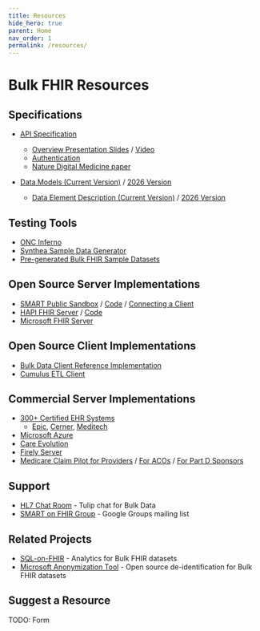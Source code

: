 ```yaml
---
title: Resources
hide_hero: true
parent: Home
nav_order: 1
permalink: /resources/
---
```

# Bulk FHIR Resources

## Specifications

- [API Specification](https://hl7.org/fhir/uv/bulkdata/export.html)
  - [Overview Presentation Slides](https://bit.ly/bulk-june-2024) / [Video](https://www.youtube.com/watch?v=rCfmc3dAgl4%22)
  - [Authentication](https://www.hl7.org/fhir/smart-app-launch/backend-services.html)
  - [Nature Digital Medicine paper](https://www.nature.com/articles/s41746-020-00358-4)

- [Data Models (Current Version)](https://hl7.org/fhir/us/core/STU4/profiles-and-extensions.html) / [2026 Version](https://hl7.org/fhir/us/core/STU6.1/)
  - [Data Element Description (Current Version)](https://www.healthit.gov/isp/sites/isp/files/2020-10/USCDI-Version-1-July-2020-Errata-Final_0.pdf) / [2026 Version](https://www.healthit.gov/isp/sites/isp/files/2022-10/USCDI-Version-3-October-2022-Errata-Final.pdf)

## Testing Tools
- [ONC Inferno](https://inferno.healthit.gov/)
- [Synthea Sample Data Generator](https://github.com/synthetichealth/synthea)
- [Pre-generated Bulk FHIR Sample Datasets](https://github.com/smart-on-fhir/sample-bulk-fhir-datasets)

## Open Source Server Implementations
- [SMART Public Sandbox](https://bulk-data.smarthealthit.org/) / [Code](https://github.com/smart-on-fhir/bulk-data-sandbox) / [Connecting a Client](sandboxes.md#smart)
- [HAPI FHIR Server](https://hapifhir.io/) / [Code](https://github.com/hapifhir/hapi-fhir)
- [Microsoft FHIR Server](https://github.com/microsoft/fhir-server)

## Open Source Client Implementations
- [Bulk Data Client Reference Implementation](https://github.com/smart-on-fhir/bulk-data-client)
- [Cumulus ETL Client](https://github.com/smart-on-fhir/cumulus-etl)

## Commercial Server Implementations
- [300+ Certified EHR Systems](https://chpl.healthit.gov/#/api-documentation)
  - [Epic](https://fhir.epic.com/Documentation?docId=fhir_bulk_data), [Cerner](https://docs.oracle.com/en/industries/health/millennium-platform-apis/mfbda/bulk_data_access.html), [Meditech](https://fhir.meditech.com/explorer/api/uscore.R4._/2)
- [Microsoft Azure](https://azure.microsoft.com/en-us/services/healthcare-apis/)
- [Care Evolution](https://fhir.docs.careevolution.com/interface/r4/operations/)
- [Firely Server](https://fire.ly/products/firely-server/)
- [Medicare Claim Pilot for Providers](https://dpc.cms.gov/) / [For ACOs](https://bcda.cms.gov/) / [For Part D Sponsors](https://ab2d.cms.gov/)

## Support
- [HL7 Chat Room](https://chat.fhir.org/#narrow/channel/179250-bulk-data) - Tulip chat for Bulk Data
- [SMART on FHIR Group](https://groups.google.com/g/smart-on-fhir?pli=1) - Google Groups mailing list

## Related Projects
- [SQL-on-FHIR](https://sql-on-fhir.org/) - Analytics for Bulk FHIR datasets
- [Microsoft Anonymization Tool](https://github.com/microsoft/Tools-for-Health-Data-Anonymization) - Open source de-identification for Bulk FHIR datasets

## Suggest a Resource
TODO: Form